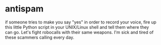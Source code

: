 # antispam
if someone tries to make you say "yes" in order to record your voice, fire up this little Python script in your UNIX/Linux shell and tell them where they can go. 
Let's fight robocalls with their same weapons. I'm sick and tired of these scammers calling every day.
